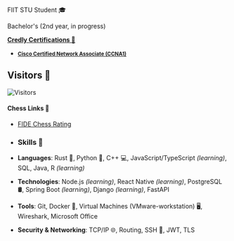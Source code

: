 FIIT STU Student 🎓

Bachelor's (2nd year, in progress)

**[Credly Certifications 🦖](https://www.credly.com/users/andrii-dokaniev)**
- <small>**[Cisco Certified Network Associate (CCNA1)](https://www.credly.com/badges/2141ba35-40e3-42dd-8ee2-159afe3ac39c)**</small>

## Visitors 🦫 
![Visitors](https://visitor-badge.laobi.icu/badge?page_id=AndriiQwq.README.md)

#### Chess Links 🦦
- [FIDE Chess Rating](https://ratings.fide.com/profile/34130632)

- ### Skills 🔧
- **Languages**: Rust 🦀, Python 🐍, C++ 💻, JavaScript/TypeScript _(learning)_, SQL, Java, R _(learning)_
- **Technologies**: Node.js _(learning)_, React Native _(learning)_, PostgreSQL 🛢️, Spring Boot _(learning)_, Django _(learning)_, FastAPI
- **Tools**: Git, Docker 🐳, Virtual Machines (VMware-workstation) 🖥, Wireshark, Microsoft Office
- **Security & Networking**: TCP/IP 🌐, Routing, SSH 🔐, JWT, TLS
